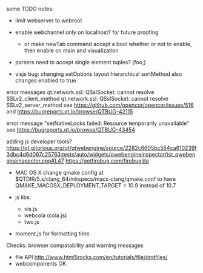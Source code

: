 
some TODO notes:
- limit webserver to webroot
- enable webchannel only on localhost? for future proofing
  - or make newTab command accept a bool whether or not to enable,
    then enable on main and visualization

- parsers need to accept single element tuples? (foo,)
- visjs bug: changing setOptions layout hierarchical sortMethod also changes enabled to true


error messages
qt.network.ssl: QSslSocket: cannot resolve SSLv2_client_method
qt.network.ssl: QSslSocket: cannot resolve SSLv2_server_method
see https://github.com/opencor/opencor/issues/516
and https://bugreports.qt.io/browse/QTBUG-42115

error message "setNativeLocks failed: Resource temporarily unavailable"
see https://bugreports.qt.io/browse/QTBUG-43454


adding js developer tools?
https://qt.gitorious.org/qt/qtwebengine/source/2282c6605bc554ca610239f3dbc4d6d067c25763:tests/auto/widgets/qwebengineinspector/tst_qwebengineinspector.cpp#L47
https://getfirebug.com/firebuglite


- MAC OS X
change qmake config at $QTDIR/5.x/clang_64/mkspecs/macx-clang/qmake.conf
to have
QMAKE_MACOSX_DEPLOYMENT_TARGET = 10.9
instead of 10.7


- js libs:
  - vis.js
  - webcola (cola.js)
  - two.js

- moment.js for formatting time


Checks:
browser compatability and warning messages
- file API http://www.html5rocks.com/en/tutorials/file/dndfiles/
- webcomponents OK
